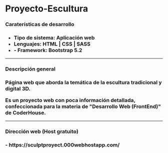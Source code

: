 # Proyecto-Escultura

<h3>Caraterísticas de desarrollo<h3>
<ul>
<li>Tipo de sistema: Aplicación web</li>
<li>Lenguajes: HTML | CSS | SASS</li>
<li>  - Framework: Bootstrap 5.2</li>
</ul>
<hr>
<h3>Descripción general<h3>
<p>Página web que aborda la temática de la escultura tradicional y digital 3D.</p>
<p>Es un proyecto web con poca información detallada, confeccionada para la materia de "Desarrollo Web (FrontEnd)" de CoderHouse.</p>
<hr>
<h3>Dirección web (Host gratuito)<h3>
- https://sculptproyect.000webhostapp.com/

